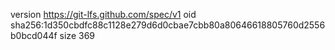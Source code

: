 version https://git-lfs.github.com/spec/v1
oid sha256:1d350cbdfc88c1128e279d6d0cbae7cbb80a80646618805760d2556b0bcd044f
size 369
